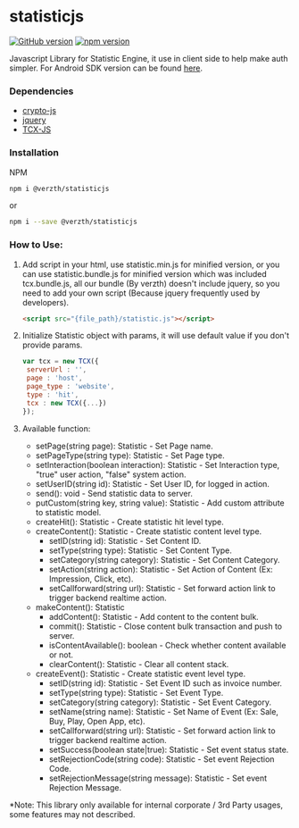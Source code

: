 # statisticjs
[![GitHub version](https://badge.fury.io/gh/verzth%2Fstatisticjs.svg)](https://badge.fury.io/gh/verzth%2Fstatisticjs)
[![npm version](https://badge.fury.io/js/%40verzth%2Fstatisticjs.svg)](https://badge.fury.io/js/%40babel%2Fcore)

Javascript Library for Statistic Engine, it use in client side to help make auth simpler.
For Android SDK version can be found [here](https://github.com/amandjaja/statistic-android).

### Dependencies
- [crypto-js](https://www.npmjs.com/package/crypto-js)
- [jquery](https://jquery.com/)
- [TCX-JS](https://github.com/verzth/tcx-js)

### Installation
NPM
```bash
npm i @verzth/statisticjs
```
or
```bash
npm i --save @verzth/statisticjs
```

### How to Use:
1. Add script in your html, use statistic.min.js for minified version, or you can use statistic.bundle.js for minified version
   which was included tcx.bundle.js, all our bundle (By verzth) doesn't include jquery, so you need to add your own script
   (Because jquery frequently used by developers).
   ```html
   <script src="{file_path}/statistic.js"></script>
   ```

2. Initialize Statistic object with params, it will use default value if you don't provide params.
   ```javascript
   var tcx = new TCX({
    serverUrl : '',
    page : 'host',
    page_type : 'website',
    type : 'hit',
    tcx : new TCX({...})
   });
   ```
3. Available function:

   - setPage(string page): Statistic - Set Page name.
   - setPageType(string type): Statistic - Set Page type.
   - setInteraction(boolean interaction): Statistic - Set Interaction type, "true" user action, "false" system action.
   - setUserID(string id): Statistic - Set User ID, for logged in action.
   - send(): void - Send statistic data to server.
   - putCustom(string key, string value): Statistic - Add custom attribute to statistic model.
   - createHit(): Statistic - Create statistic hit level type.
   - createContent(): Statistic - Create statistic content level type.
        - setID(string id): Statistic - Set Content ID.
        - setType(string type): Statistic - Set Content Type.
        - setCategory(string category): Statistic - Set Content Category.
        - setAction(string action): Statistic - Set Action of Content (Ex: Impression, Click, etc).
        - setCallforward(string url): Statistic - Set forward action link to trigger backend realtime action.
   - makeContent(): Statistic
        - addContent(): Statistic - Add content to the content bulk.
        - commit(): Statistic - Close content bulk transaction and push to server.
        - isContentAvailable(): boolean - Check whether content available or not.
        - clearContent(): Statistic - Clear all content stack.
   - createEvent(): Statistic - Create statistic event level type.
        - setID(string id): Statistic - Set Event ID such as invoice number.
        - setType(string type): Statistic - Set Event Type.
        - setCategory(string category): Statistic - Set Event Category.
        - setName(string name): Statistic - Set Name of Event (Ex: Sale, Buy, Play, Open App, etc).
        - setCallforward(string url): Statistic - Set forward action link to trigger backend realtime action.
        - setSuccess(boolean state|true): Statistic - Set event status state.
        - setRejectionCode(string code): Statistic - Set event Rejection Code.
        - setRejectionMessage(string message): Statistic - Set event Rejection Message.

*Note: This library only available for internal corporate / 3rd Party usages, some features may not described.
